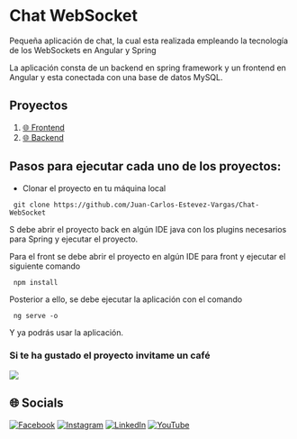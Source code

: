 # Chat WebSocket
Pequeña aplicación de chat, la cual esta realizada empleando la tecnología de los WebSockets en Angular y Spring

La aplicación consta de un backend en spring framework y un frontend en Angular y esta conectada con una base de datos MySQL.

## Proyectos

1. [🌐 Frontend](https://github.com/Juan-Carlos-Estevez-Vargas/Chat-WebSocket/tree/master/Chat-WebSocket-Frontend)
2. [🌐 Backend](https://github.com/Juan-Carlos-Estevez-Vargas/Chat-WebSocket/tree/master/Chat-WebSocket-Spring-Boot)

## Pasos para ejecutar cada uno de los proyectos:

- Clonar el proyecto en tu máquina local

```batch
 git clone https://github.com/Juan-Carlos-Estevez-Vargas/Chat-WebSocket
```
S debe abrir el proyecto back en algún IDE java con los plugins necesarios para Spring y ejecutar el proyecto.

Para el front se debe abrir el proyecto en algún IDE para front y ejecutar el siguiente comando
```batch
 npm install
```

Posterior a ello, se debe ejecutar la aplicación con el comando 
```batch
 ng serve -o
```

Y ya podrás usar la aplicación.

### Si te ha gustado el proyecto invitame un café
<div align="left">
  <a href="https://paypal.me/JEstevezVargas" target="_blank" style="display: inline-block;">
    <img
      src="https://img.shields.io/badge/Donate-Buy%20Me%20A%20Coffee-orange.svg?style=flat-square&logo=buymeacoffee" 
      align="center"
     />
  </a>
</div>

## 🌐 Socials 

[![Facebook](https://img.shields.io/badge/Facebook-%231877F2.svg?logo=Facebook&logoColor=white)](https://facebook.com/juancarlos.estevezvargas.98) [![Instagram](https://img.shields.io/badge/Instagram-%23E4405F.svg?logo=Instagram&logoColor=white)](https://instagram.com/juankestevez) [![LinkedIn](https://img.shields.io/badge/LinkedIn-%230077B5.svg?logo=linkedin&logoColor=white)](https://linkedin.com/in/juan-carlos-estevez-vargas) [![YouTube](https://img.shields.io/badge/YouTube-%23FF0000.svg?logo=YouTube&logoColor=white)](https://youtube.com/@JuanCarlosEstevezVargas)


